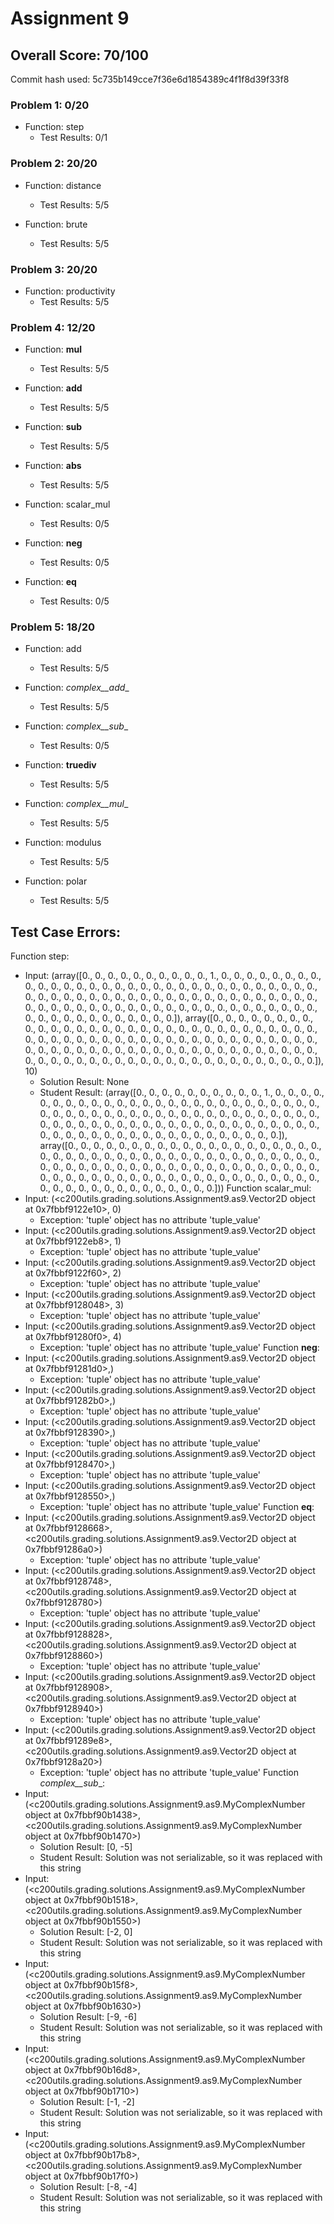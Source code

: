 # Assignment 9 

## Overall Score: 70/100 
Commit hash used: 5c735b149cce7f36e6d1854389c4f1f8d39f33f8 

### Problem 1: 0/20
- Function: step 
  - Test Results: 0/1


### Problem 2: 20/20
- Function: distance 
  - Test Results: 5/5

- Function: brute 
  - Test Results: 5/5


### Problem 3: 20/20
- Function: productivity 
  - Test Results: 5/5


### Problem 4: 12/20
- Function: __mul__ 
  - Test Results: 5/5

- Function: __add__ 
  - Test Results: 5/5

- Function: __sub__ 
  - Test Results: 5/5

- Function: __abs__ 
  - Test Results: 5/5

- Function: scalar_mul 
  - Test Results: 0/5

- Function: __neg__ 
  - Test Results: 0/5

- Function: __eq__ 
  - Test Results: 0/5


### Problem 5: 18/20
- Function: add 
  - Test Results: 5/5

- Function: _complex__add__ 
  - Test Results: 5/5

- Function: _complex__sub__ 
  - Test Results: 0/5

- Function: __truediv__ 
  - Test Results: 5/5

- Function: _complex__mul__ 
  - Test Results: 5/5

- Function: modulus 
  - Test Results: 5/5

- Function: polar 
  - Test Results: 5/5


## Test Case Errors: 
Function step: 
  - Input: (array([0., 0., 0., 0., 0., 0., 0., 0., 0., 0., 1., 0., 0., 0., 0., 0., 0., 0., 0., 0., 0., 0., 0., 0., 0., 0., 0., 0., 0., 0., 0., 0., 0., 0., 0., 0., 0., 0., 0., 0., 0., 0., 0., 0., 0., 0., 0., 0., 0., 0., 0., 0., 0., 0., 0., 0., 0., 0., 0., 0., 0., 0., 0., 0., 0., 0., 0., 0., 0., 0., 0., 0., 0., 0., 0., 0., 0., 0., 0., 0., 0., 0., 0., 0., 0., 0., 0., 0., 0., 0., 0., 0., 0., 0., 0., 0., 0., 0., 0., 0.]), array([0., 0., 0., 0., 0., 0., 0., 0., 0., 0., 0., 0., 0., 0., 0., 0., 0., 0., 0., 0., 0., 0., 0., 0., 0., 0., 0., 0., 0., 0., 0., 0., 0., 0., 0., 0., 0., 0., 0., 0., 0., 0., 0., 0., 0., 0., 0., 0., 0., 0., 0., 0., 0., 0., 0., 0., 0., 0., 0., 0., 0., 0., 0., 0., 0., 0., 0., 0., 0., 0., 0., 0., 0., 0., 0., 0., 0., 0., 0., 0., 0., 0., 0., 0., 0., 0., 0., 0., 0., 0., 0., 0., 0., 0., 0., 0., 0., 0., 0., 0.]), 10)
    - Solution Result: None
    - Student Result: (array([0., 0., 0., 0., 0., 0., 0., 0., 0., 0., 1., 0., 0., 0., 0., 0., 0., 0., 0., 0., 0., 0., 0., 0., 0., 0., 0., 0., 0., 0., 0., 0., 0., 0., 0., 0., 0., 0., 0., 0., 0., 0., 0., 0., 0., 0., 0., 0., 0., 0., 0., 0., 0., 0., 0., 0., 0., 0., 0., 0., 0., 0., 0., 0., 0., 0., 0., 0., 0., 0., 0., 0., 0., 0., 0., 0., 0., 0., 0., 0., 0., 0., 0., 0., 0., 0., 0., 0., 0., 0., 0., 0., 0., 0., 0., 0., 0., 0., 0., 0.]), array([0., 0., 0., 0., 0., 0., 0., 0., 0., 0., 0., 0., 0., 0., 0., 0., 0., 0., 0., 0., 0., 0., 0., 0., 0., 0., 0., 0., 0., 0., 0., 0., 0., 0., 0., 0., 0., 0., 0., 0., 0., 0., 0., 0., 0., 0., 0., 0., 0., 0., 0., 0., 0., 0., 0., 0., 0., 0., 0., 0., 0., 0., 0., 0., 0., 0., 0., 0., 0., 0., 0., 0., 0., 0., 0., 0., 0., 0., 0., 0., 0., 0., 0., 0., 0., 0., 0., 0., 0., 0., 0., 0., 0., 0., 0., 0., 0., 0., 0., 0.]))
Function scalar_mul: 
  - Input: (<c200utils.grading.solutions.Assignment9.as9.Vector2D object at 0x7fbbf9122e10>, 0)
    - Exception: 'tuple' object has no attribute 'tuple_value'
  - Input: (<c200utils.grading.solutions.Assignment9.as9.Vector2D object at 0x7fbbf9122eb8>, 1)
    - Exception: 'tuple' object has no attribute 'tuple_value'
  - Input: (<c200utils.grading.solutions.Assignment9.as9.Vector2D object at 0x7fbbf9122f60>, 2)
    - Exception: 'tuple' object has no attribute 'tuple_value'
  - Input: (<c200utils.grading.solutions.Assignment9.as9.Vector2D object at 0x7fbbf9128048>, 3)
    - Exception: 'tuple' object has no attribute 'tuple_value'
  - Input: (<c200utils.grading.solutions.Assignment9.as9.Vector2D object at 0x7fbbf91280f0>, 4)
    - Exception: 'tuple' object has no attribute 'tuple_value'
Function __neg__: 
  - Input: (<c200utils.grading.solutions.Assignment9.as9.Vector2D object at 0x7fbbf91281d0>,)
    - Exception: 'tuple' object has no attribute 'tuple_value'
  - Input: (<c200utils.grading.solutions.Assignment9.as9.Vector2D object at 0x7fbbf91282b0>,)
    - Exception: 'tuple' object has no attribute 'tuple_value'
  - Input: (<c200utils.grading.solutions.Assignment9.as9.Vector2D object at 0x7fbbf9128390>,)
    - Exception: 'tuple' object has no attribute 'tuple_value'
  - Input: (<c200utils.grading.solutions.Assignment9.as9.Vector2D object at 0x7fbbf9128470>,)
    - Exception: 'tuple' object has no attribute 'tuple_value'
  - Input: (<c200utils.grading.solutions.Assignment9.as9.Vector2D object at 0x7fbbf9128550>,)
    - Exception: 'tuple' object has no attribute 'tuple_value'
Function __eq__: 
  - Input: (<c200utils.grading.solutions.Assignment9.as9.Vector2D object at 0x7fbbf9128668>, <c200utils.grading.solutions.Assignment9.as9.Vector2D object at 0x7fbbf91286a0>)
    - Exception: 'tuple' object has no attribute 'tuple_value'
  - Input: (<c200utils.grading.solutions.Assignment9.as9.Vector2D object at 0x7fbbf9128748>, <c200utils.grading.solutions.Assignment9.as9.Vector2D object at 0x7fbbf9128780>)
    - Exception: 'tuple' object has no attribute 'tuple_value'
  - Input: (<c200utils.grading.solutions.Assignment9.as9.Vector2D object at 0x7fbbf9128828>, <c200utils.grading.solutions.Assignment9.as9.Vector2D object at 0x7fbbf9128860>)
    - Exception: 'tuple' object has no attribute 'tuple_value'
  - Input: (<c200utils.grading.solutions.Assignment9.as9.Vector2D object at 0x7fbbf9128908>, <c200utils.grading.solutions.Assignment9.as9.Vector2D object at 0x7fbbf9128940>)
    - Exception: 'tuple' object has no attribute 'tuple_value'
  - Input: (<c200utils.grading.solutions.Assignment9.as9.Vector2D object at 0x7fbbf91289e8>, <c200utils.grading.solutions.Assignment9.as9.Vector2D object at 0x7fbbf9128a20>)
    - Exception: 'tuple' object has no attribute 'tuple_value'
Function _complex__sub__: 
  - Input: (<c200utils.grading.solutions.Assignment9.as9.MyComplexNumber object at 0x7fbbf90b1438>, <c200utils.grading.solutions.Assignment9.as9.MyComplexNumber object at 0x7fbbf90b1470>)
    - Solution Result: [0, -5]
    - Student Result: Solution was not serializable, so it was replaced with this string
  - Input: (<c200utils.grading.solutions.Assignment9.as9.MyComplexNumber object at 0x7fbbf90b1518>, <c200utils.grading.solutions.Assignment9.as9.MyComplexNumber object at 0x7fbbf90b1550>)
    - Solution Result: [-2, 0]
    - Student Result: Solution was not serializable, so it was replaced with this string
  - Input: (<c200utils.grading.solutions.Assignment9.as9.MyComplexNumber object at 0x7fbbf90b15f8>, <c200utils.grading.solutions.Assignment9.as9.MyComplexNumber object at 0x7fbbf90b1630>)
    - Solution Result: [-9, -6]
    - Student Result: Solution was not serializable, so it was replaced with this string
  - Input: (<c200utils.grading.solutions.Assignment9.as9.MyComplexNumber object at 0x7fbbf90b16d8>, <c200utils.grading.solutions.Assignment9.as9.MyComplexNumber object at 0x7fbbf90b1710>)
    - Solution Result: [-1, -2]
    - Student Result: Solution was not serializable, so it was replaced with this string
  - Input: (<c200utils.grading.solutions.Assignment9.as9.MyComplexNumber object at 0x7fbbf90b17b8>, <c200utils.grading.solutions.Assignment9.as9.MyComplexNumber object at 0x7fbbf90b17f0>)
    - Solution Result: [-8, -4]
    - Student Result: Solution was not serializable, so it was replaced with this string
